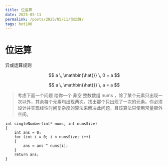 ```yaml
---
title: 位运算
date: 2025-05-11
permalink: /posts/2025/05/11/位运算/
tags: hot100
---
```


# 位运算
异或运算规则

$$
a \, \mathbin{\hat{}} \, 0 = a
$$

$$
a \, \mathbin{\hat{}} \, a = a
$$

> 考虑下面一个问题
> 给你一个 非空 整数数组 nums ，除了某个元素只出现一次以外，其余每个元素均出现两次。找出那个只出现了一次的元素。你必须设计并实现线性时间复杂度的算法来解决此问题，且该算法只使用常量额外空间。

```
int singleNumber(int* nums, int numsSize)
{
    int ans = 0;
    for (int i = 0; i < numsSize; i++)
    {
        ans = ans ^ nums[i];
    }
    return ans;
}